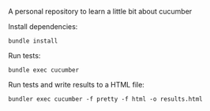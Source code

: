 A personal repository to learn a little bit about cucumber

Install dependencies:
```
bundle install
```

Run tests:
```
bundle exec cucumber
```

Run tests and write results to a HTML file:
```
bundler exec cucumber -f pretty -f html -o results.html
```
